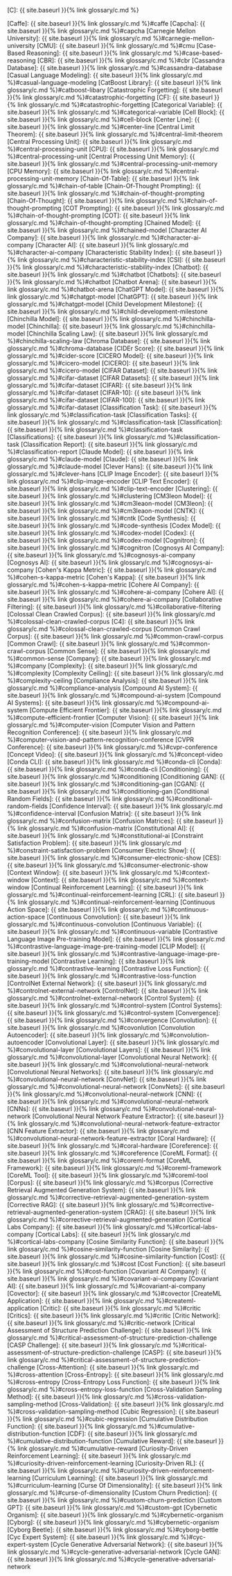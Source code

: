 [C]: {{ site.baseurl }}{% link glossary/c.md %}

[Caffe]: {{ site.baseurl }}{% link glossary/c.md %}#caffe
[Capcha]: {{ site.baseurl }}{% link glossary/c.md %}#capcha
[Carnegie Mellon University]: {{ site.baseurl }}{% link glossary/c.md %}#carnegie-mellon-university
[CMU]: {{ site.baseurl }}{% link glossary/c.md %}#cmu
[Case-Based Reasoning]: {{ site.baseurl }}{% link glossary/c.md %}#case-based-reasoning
[CBR]: {{ site.baseurl }}{% link glossary/c.md %}#cbr
[Cassandra Database]: {{ site.baseurl }}{% link glossary/c.md %}#cassandra-database
[Casual Language Modeling]: {{ site.baseurl }}{% link glossary/c.md %}#casual-language-modeling
[CatBoost Library]: {{ site.baseurl }}{% link glossary/c.md %}#catboost-libary
[Catastrophic Forgetting]: {{ site.baseurl }}{% link glossary/c.md %}#catastrophic-forgetting
[CF]: {{ site.baseurl }}{% link glossary/c.md %}#catastrophic-forgetting
[Categorical Variable]: {{ site.baseurl }}{% link glossary/c.md %}#categorical-variable
[Cell Block]: {{ site.baseurl }}{% link glossary/c.md %}#cell-block
[Center Line]: {{ site.baseurl }}{% link glossary/c.md %}#center-line
[Central Limit Theorem]: {{ site.baseurl }}{% link glossary/c.md %}#central-limit-theorem
[Central Processing Unit]: {{ site.baseurl }}{% link glossary/c.md %}#central-processing-unit
[CPU]: {{ site.baseurl }}{% link glossary/c.md %}#central-processing-unit
[Central Processing Unit Memory]: {{ site.baseurl }}{% link glossary/c.md %}#central-processing-unit-memory
[CPU Memory]: {{ site.baseurl }}{% link glossary/c.md %}#central-processing-unit-memory
[Chain-Of-Table]: {{ site.baseurl }}{% link glossary/c.md %}#chain-of-table
[Chain-Of-Thought Prompting]: {{ site.baseurl }}{% link glossary/c.md %}#chain-of-thought-prompting
[Chain-Of-Thought]: {{ site.baseurl }}{% link glossary/c.md %}#chain-of-thought-prompting
[COT Prompting]: {{ site.baseurl }}{% link glossary/c.md %}#chain-of-thought-prompting
[COT]: {{ site.baseurl }}{% link glossary/c.md %}#chain-of-thought-prompting
[Chained Model]: {{ site.baseurl }}{% link glossary/c.md %}#chained-model
[Character AI Company]: {{ site.baseurl }}{% link glossary/c.md %}#character-ai-company
[Character AI]: {{ site.baseurl }}{% link glossary/c.md %}#character-ai-company
[Characteristic Stability Index]: {{ site.baseurl }}{% link glossary/c.md %}#characteristic-stability-index
[CSI]: {{ site.baseurl }}{% link glossary/c.md %}#characteristic-stability-index
[Chatbot]: {{ site.baseurl }}{% link glossary/c.md %}#chatbot
[Chatbots]: {{ site.baseurl }}{% link glossary/c.md %}#chatbot
[Chatbot Arena]: {{ site.baseurl }}{% link glossary/c.md %}#chatbot-arena
[ChatGPT Model]: {{ site.baseurl }}{% link glossary/c.md %}#chatgpt-model
[ChatGPT]: {{ site.baseurl }}{% link glossary/c.md %}#chatgpt-model
[Child Development Milestone]: {{ site.baseurl }}{% link glossary/c.md %}#child-development-milestone
[Chinchilla Model]: {{ site.baseurl }}{% link glossary/c.md %}#chinchilla-model
[Chinchilla]: {{ site.baseurl }}{% link glossary/c.md %}#chinchilla-model
[Chinchilla Scaling Law]: {{ site.baseurl }}{% link glossary/c.md %}#chinchilla-scaling-law
[Chroma Database]: {{ site.baseurl }}{% link glossary/c.md %}#chroma-database
[CIDEr Score]: {{ site.baseurl }}{% link glossary/c.md %}#cider-score
[CICERO Model]: {{ site.baseurl }}{% link glossary/c.md %}#cicero-model
[CICERO]: {{ site.baseurl }}{% link glossary/c.md %}#cicero-model
[CIFAR Dataset]: {{ site.baseurl }}{% link glossary/c.md %}#cifar-dataset
[CIFAR Datasets]: {{ site.baseurl }}{% link glossary/c.md %}#cifar-dataset
[CIFAR]: {{ site.baseurl }}{% link glossary/c.md %}#cifar-dataset
[CIFAR-10]: {{ site.baseurl }}{% link glossary/c.md %}#cifar-dataset
[CIFAR-100]: {{ site.baseurl }}{% link glossary/c.md %}#cifar-dataset
[Classification Task]: {{ site.baseurl }}{% link glossary/c.md %}#classification-task
[Classification Tasks]: {{ site.baseurl }}{% link glossary/c.md %}#classification-task
[Classification]: {{ site.baseurl }}{% link glossary/c.md %}#classification-task
[Classifications]: {{ site.baseurl }}{% link glossary/c.md %}#classification-task
[Classification Report]: {{ site.baseurl }}{% link glossary/c.md %}#classification-report
[Claude Model]: {{ site.baseurl }}{% link glossary/c.md %}#claude-model
[Claude]: {{ site.baseurl }}{% link glossary/c.md %}#claude-model
[Clever Hans]: {{ site.baseurl }}{% link glossary/c.md %}#clever-hans
[CLIP Image Encoder]: {{ site.baseurl }}{% link glossary/c.md %}#clip-image-encoder
[CLIP Text Encoder]: {{ site.baseurl }}{% link glossary/c.md %}#clip-text-encoder
[Clustering]: {{ site.baseurl }}{% link glossary/c.md %}#clustering
[CM3leon Model]: {{ site.baseurl }}{% link glossary/c.md %}#cm3leaon-model
[CM3leon]: {{ site.baseurl }}{% link glossary/c.md %}#cm3leaon-model
[CNTK]: {{ site.baseurl }}{% link glossary/c.md %}#cntk
[Code Synthesis]: {{ site.baseurl }}{% link glossary/c.md %}#code-synthesis
[Codex Model]: {{ site.baseurl }}{% link glossary/c.md %}#codex-model
[Codex]: {{ site.baseurl }}{% link glossary/c.md %}#codex-model
[Cognitron]: {{ site.baseurl }}{% link glossary/c.md %}#cognitron
[Cognosys AI Company]: {{ site.baseurl }}{% link glossary/c.md %}#cognosys-ai-company
[Cognosys AI]: {{ site.baseurl }}{% link glossary/c.md %}#cognosys-ai-company
[Cohen's Kappa Metric]: {{ site.baseurl }}{% link glossary/c.md %}#cohen-s-kappa-metric
[Cohen's Kappa]: {{ site.baseurl }}{% link glossary/c.md %}#cohen-s-kappa-metric
[Cohere AI Company]: {{ site.baseurl }}{% link glossary/c.md %}#cohere-ai-company
[Cohere AI]: {{ site.baseurl }}{% link glossary/c.md %}#cohere-ai-company
[Collaborative Filtering]: {{ site.baseurl }}{% link glossary/c.md %}#collaborative-filtering
[Colossal Clean Crawled Corpus]: {{ site.baseurl }}{% link glossary/c.md %}#colossal-clean-crawled-corpus
[C4]: {{ site.baseurl }}{% link glossary/c.md %}#colossal-clean-crawled-corpus
[Common Crawl Corpus]: {{ site.baseurl }}{% link glossary/c.md %}#common-crawl-corpus
[Common Crawl]: {{ site.baseurl }}{% link glossary/c.md %}#common-crawl-corpus
[Common Sense]: {{ site.baseurl }}{% link glossary/c.md %}#common-sense
[Company]: {{ site.baseurl }}{% link glossary/c.md %}#company
[Complexity]: {{ site.baseurl }}{% link glossary/c.md %}#complexity
[Complexity Ceiling]: {{ site.baseurl }}{% link glossary/c.md %}#complexity-ceiling
[Compliance Analysis]: {{ site.baseurl }}{% link glossary/c.md %}#compliance-analysis
[Compound AI System]: {{ site.baseurl }}{% link glossary/c.md %}#compound-ai-system
[Compound AI Systems]: {{ site.baseurl }}{% link glossary/c.md %}#compound-ai-system
[Compute Efficient Frontier]: {{ site.baseurl }}{% link glossary/c.md %}#compute-efficient-frontier
[Computer Vision]: {{ site.baseurl }}{% link glossary/c.md %}#computer-vision
[Computer Vision and Pattern Recognition Conference]: {{ site.baseurl }}{% link glossary/c.md %}#computer-vision-and-pattern-recognition-conference
[CVPR Conference]: {{ site.baseurl }}{% link glossary/c.md %}#cvpr-conference
[Concept Video]: {{ site.baseurl }}{% link glossary/c.md %}#concept-video
[Conda CLI]: {{ site.baseurl }}{% link glossary/c.md %}#conda-cli
[Conda]: {{ site.baseurl }}{% link glossary/c.md %}#conda-cli
[Conditioning]: {{ site.baseurl }}{% link glossary/c.md %}#conditioning
[Conditioning GAN]: {{ site.baseurl }}{% link glossary/c.md %}#conditioning-gan
[CGAN]: {{ site.baseurl }}{% link glossary/c.md %}#conditioning-gan
[Conditional Random Fields]: {{ site.baseurl }}{% link glossary/c.md %}#conditional-random-fields
[Confidence Interval]: {{ site.baseurl }}{% link glossary/c.md %}#confidence-interval
[Confusion Matrix]: {{ site.baseurl }}{% link glossary/c.md %}#confusion-matrix
[Confusion Matrices]: {{ site.baseurl }}{% link glossary/c.md %}#confusion-matrix
[Constitutional AI]: {{ site.baseurl }}{% link glossary/c.md %}#constitutional-ai
[Constraint Satisfaction Problem]: {{ site.baseurl }}{% link glossary/c.md %}#constraint-satisfaction-problem
[Consumer Electric Show]: {{ site.baseurl }}{% link glossary/c.md %}#consumer-electronic-show
[CES]: {{ site.baseurl }}{% link glossary/c.md %}#consumer-electronic-show
[Context Window]: {{ site.baseurl }}{% link glossary/c.md %}#context-window
[Context]: {{ site.baseurl }}{% link glossary/c.md %}#context-window
[Continual Reinforcement Learning]: {{ site.baseurl }}{% link glossary/c.md %}#continual-reinforcement-learning
[CRL]: {{ site.baseurl }}{% link glossary/c.md %}#continual-reinforcement-learning
[Continuous Action Space]: {{ site.baseurl }}{% link glossary/c.md %}#continuous-action-space
[Continuous Convolution]: {{ site.baseurl }}{% link glossary/c.md %}#continuous-convolution
[Continuous Variable]: {{ site.baseurl }}{% link glossary/c.md %}#continuous-variable
[Contrastive Language Image Pre-training Model]: {{ site.baseurl }}{% link glossary/c.md %}#contrastive-language-image-pre-training-model
[CLIP Model]: {{ site.baseurl }}{% link glossary/c.md %}#contrastive-language-image-pre-training-model
[Contrastive Learning]: {{ site.baseurl }}{% link glossary/c.md %}#contrastive-learning
[Contrastive Loss Function]: {{ site.baseurl }}{% link glossary/c.md %}#contrastive-loss-function
[ControlNet External Network]: {{ site.baseurl }}{% link glossary/c.md %}#controlnet-external-network
[ControlNet]: {{ site.baseurl }}{% link glossary/c.md %}#controlnet-external-network
[Control System]: {{ site.baseurl }}{% link glossary/c.md %}#control-system
[Control Systems]: {{ site.baseurl }}{% link glossary/c.md %}#control-system
[Convergence]: {{ site.baseurl }}{% link glossary/c.md %}#convergence
[Convolution]: {{ site.baseurl }}{% link glossary/c.md %}#covonlution
[Convolution Autoencoder]: {{ site.baseurl }}{% link glossary/c.md %}#convolution-autoencoder
[Convolutional Layer]: {{ site.baseurl }}{% link glossary/c.md %}#convolutional-layer
[Convolutional Layers]: {{ site.baseurl }}{% link glossary/c.md %}#convolutional-layer
[Convolutional Neural Network]: {{ site.baseurl }}{% link glossary/c.md %}#convolutional-neural-network
[Convolutional Neural Networks]: {{ site.baseurl }}{% link glossary/c.md %}#convolutional-neural-network
[ConvNet]: {{ site.baseurl }}{% link glossary/c.md %}#convolutional-neural-network
[ConvNets]: {{ site.baseurl }}{% link glossary/c.md %}#convolutional-neural-network
[CNN]: {{ site.baseurl }}{% link glossary/c.md %}#convolutional-neural-network
[CNNs]: {{ site.baseurl }}{% link glossary/c.md %}#convolutional-neural-network
[Convolutional Neural Network Feature Extractor]: {{ site.baseurl }}{% link glossary/c.md %}#convolutional-neural-network-feature-extractor
[CNN Feature Extractor]: {{ site.baseurl }}{% link glossary/c.md %}#convolutional-neural-network-feature-extractor
[Coral Hardware]: {{ site.baseurl }}{% link glossary/c.md %}#coral-hardware
[Coreference]: {{ site.baseurl }}{% link glossary/c.md %}#coreference
[CoreML Format]: {{ site.baseurl }}{% link glossary/c.md %}#coreml-format
[CoreML Framework]: {{ site.baseurl }}{% link glossary/c.md %}#coreml-framework
[CoreML Tool]: {{ site.baseurl }}{% link glossary/c.md %}#coreml-tool
[Corpus]: {{ site.baseurl }}{% link glossary/c.md %}#corpus
[Corrective Retrieval Augmented Generation System]: {{ site.baseurl }}{% link glossary/c.md %}#corrective-retrieval-augmented-generation-system
[Corrective RAG]: {{ site.baseurl }}{% link glossary/c.md %}#corrective-retrieval-augmented-generation-system
[CRAG]: {{ site.baseurl }}{% link glossary/c.md %}#corrective-retrieval-augmented-generation
[Cortical Labs Company]: {{ site.baseurl }}{% link glossary/c.md %}#cortical-labs-company
[Cortical Labs]: {{ site.baseurl }}{% link glossary/c.md %}#cortical-labs-company
[Cosine Similarity Function]: {{ site.baseurl }}{% link glossary/c.md %}#cosine-similarity-function
[Cosine Similarity]: {{ site.baseurl }}{% link glossary/c.md %}#cosine-similarity-function
[Cost]: {{ site.baseurl }}{% link glossary/c.md %}#cost
[Cost Function]: {{ site.baseurl }}{% link glossary/c.md %}#cost-function
[Covariant AI Company]: {{ site.baseurl }}{% link glossary/c.md %}#covariant-ai-company
[Covariant AI]: {{ site.baseurl }}{% link glossary/c.md %}#covariant-ai-company
[Covector]: {{ site.baseurl }}{% link glossary/c.md %}#covector
[CreateML Application]: {{ site.baseurl }}{% link glossary/c.md %}#createml-application
[Critic]: {{ site.baseurl }}{% link glossary/c.md %}#critic
[Critics]: {{ site.baseurl }}{% link glossary/c.md %}#critic
[Critic Network]: {{ site.baseurl }}{% link glossary/c.md %}#critic-network
[Critical Assessment of Structure Prediction Challenge]: {{ site.baseurl }}{% link glossary/c.md %}#critical-assessment-of-structure-prediction-challenge
[CASP Challenge]: {{ site.baseurl }}{% link glossary/c.md %}#critical-assessment-of-structure-prediction-challenge
[CASP]: {{ site.baseurl }}{% link glossary/c.md %}#critical-assessment-of-structure-prediction-challenge
[Cross-Attention]: {{ site.baseurl }}{% link glossary/c.md %}#cross-attention
[Cross-Entropy]: {{ site.baseurl }}{% link glossary/c.md %}#cross-entropy
[Cross-Entropy Loss Function]: {{ site.baseurl }}{% link glossary/c.md %}#cross-entropy-loss-function
[Cross-Validation Sampling Method]: {{ site.baseurl }}{% link glossary/c.md %}#cross-validation-sampling-method
[Cross-Validation]: {{ site.baseurl }}{% link glossary/c.md %}#cross-validation-sampling-method
[Cubic Regression]: {{ site.baseurl }}{% link glossary/c.md %}#cubic-regression
[Cumulative Distribution Function]: {{ site.baseurl }}{% link glossary/c.md %}#cumulative-distribution-function
[CDF]: {{ site.baseurl }}{% link glossary/c.md %}#cumulative-distribution-function
[Cumulative Reward]: {{ site.baseurl }}{% link glossary/c.md %}#cumulative-reward
[Curiosity-Driven Reinforcement Learning]: {{ site.baseurl }}{% link glossary/c.md %}#curiosity-driven-reinforcement-learning
[Curiosity-Driven RL]: {{ site.baseurl }}{% link glossary/c.md %}#curiosity-driven-reinforcement-learning
[Curriculum Learning]: {{ site.baseurl }}{% link glossary/c.md %}#curriculum-learning
[Curse Of Dimensionality]: {{ site.baseurl }}{% link glossary/c.md %}#curse-of-dimensionality
[Custom Churn Prediction]: {{ site.baseurl }}{% link glossary/c.md %}#custom-churn-prediction
[Custom GPT]: {{ site.baseurl }}{% link glossary/c.md %}#custom-gpt
[Cybernetic Organism]: {{ site.baseurl }}{% link glossary/c.md %}#cybernetic-organism
[Cyborg]: {{ site.baseurl }}{% link glossary/c.md %}#cybernetic-organism
[Cyborg Beetle]: {{ site.baseurl }}{% link glossary/c.md %}#cyborg-bettle
[Cyc Expert System]: {{ site.baseurl }}{% link glossary/c.md %}#cyc-expert-system
[Cycle Generative Adversarial Network]: {{ site.baseurl }}{% link glossary/c.md %}#cycle-generative-adversarial-network
[Cycle GAN]: {{ site.baseurl }}{% link glossary/c.md %}#cycle-generative-adversarial-network
